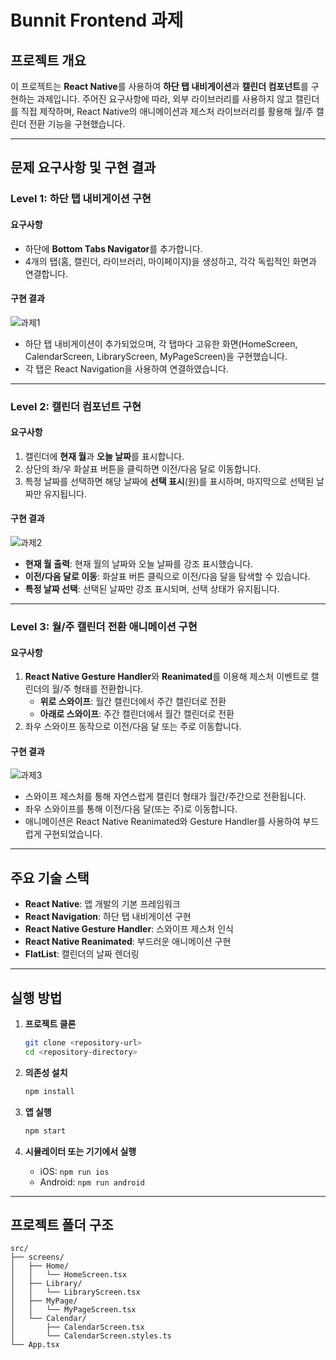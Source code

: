 # Bunnit Frontend 과제

## 프로젝트 개요

이 프로젝트는 **React Native**를 사용하여 **하단 탭 내비게이션**과 **캘린더 컴포넌트**를 구현하는 과제입니다. 주어진 요구사항에 따라, 외부 라이브러리를 사용하지 않고 캘린더를 직접 제작하며, React Native의 애니메이션과 제스처 라이브러리를 활용해 월/주 캘린더 전환 기능을 구현했습니다.

---

## 문제 요구사항 및 구현 결과

### Level 1: 하단 탭 내비게이션 구현

#### 요구사항

- 하단에 **Bottom Tabs Navigator**를 추가합니다.
- 4개의 탭(홈, 캘린더, 라이브러리, 마이페이지)을 생성하고, 각각 독립적인 화면과 연결합니다.

#### 구현 결과

![과제1](https://github.com/user-attachments/assets/583e4e9c-0d3e-46a7-a3fa-79a93373e06a)

- 하단 탭 내비게이션이 추가되었으며, 각 탭마다 고유한 화면(HomeScreen, CalendarScreen, LibraryScreen, MyPageScreen)을 구현했습니다.
- 각 탭은 React Navigation을 사용하여 연결하였습니다.

---

### Level 2: 캘린더 컴포넌트 구현

#### 요구사항

1. 캘린더에 **현재 월**과 **오늘 날짜**를 표시합니다.
2. 상단의 좌/우 화살표 버튼을 클릭하면 이전/다음 달로 이동합니다.
3. 특정 날짜를 선택하면 해당 날짜에 **선택 표시**(원)를 표시하며, 마지막으로 선택된 날짜만 유지됩니다.

#### 구현 결과

![과제2](https://github.com/user-attachments/assets/c3f1588c-4492-435e-9bb6-86261c7f2a32)

- **현재 월 출력**: 현재 월의 날짜와 오늘 날짜를 강조 표시했습니다.
- **이전/다음 달로 이동**: 화살표 버튼 클릭으로 이전/다음 달을 탐색할 수 있습니다.
- **특정 날짜 선택**: 선택된 날짜만 강조 표시되며, 선택 상태가 유지됩니다.

---

### Level 3: 월/주 캘린더 전환 애니메이션 구현

#### 요구사항

1. **React Native Gesture Handler**와 **Reanimated**를 이용해 제스처 이벤트로 캘린더의 월/주 형태를 전환합니다.
   - **위로 스와이프**: 월간 캘린더에서 주간 캘린더로 전환
   - **아래로 스와이프**: 주간 캘린더에서 월간 캘린더로 전환
2. 좌우 스와이프 동작으로 이전/다음 달 또는 주로 이동합니다.

#### 구현 결과

![과제3](https://github.com/user-attachments/assets/6a24db7f-9027-4ad6-9acd-d757f260ef14)

- 스와이프 제스처를 통해 자연스럽게 캘린더 형태가 월간/주간으로 전환됩니다.
- 좌우 스와이프를 통해 이전/다음 달(또는 주)로 이동합니다.
- 애니메이션은 React Native Reanimated와 Gesture Handler를 사용하여 부드럽게 구현되었습니다.

---

## 주요 기술 스택

- **React Native**: 앱 개발의 기본 프레임워크
- **React Navigation**: 하단 탭 내비게이션 구현
- **React Native Gesture Handler**: 스와이프 제스처 인식
- **React Native Reanimated**: 부드러운 애니메이션 구현
- **FlatList**: 캘린더의 날짜 렌더링

---

## 실행 방법

1. **프로젝트 클론**

   ```bash
   git clone <repository-url>
   cd <repository-directory>
   ```

2. **의존성 설치**

   ```bash
   npm install
   ```

3. **앱 실행**

   ```bash
   npm start
   ```

4. **시뮬레이터 또는 기기에서 실행**
   - iOS: `npm run ios`
   - Android: `npm run android`

---

## 프로젝트 폴더 구조

```plaintext
src/
├── screens/
│   ├── Home/
│   │   └── HomeScreen.tsx
│   ├── Library/
│   │   └── LibraryScreen.tsx
│   ├── MyPage/
│   │   └── MyPageScreen.tsx
│   └── Calendar/
│       ├── CalendarScreen.tsx
│       └── CalendarScreen.styles.ts
└── App.tsx
```
